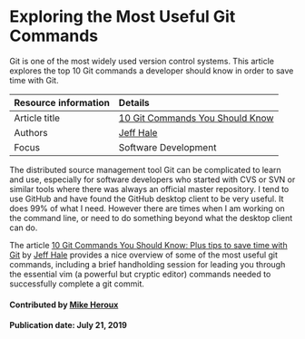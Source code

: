 # Exploring the Most Useful Git Commands

Git is one of the most widely used version control systems. This article explores the top 10 Git commands a developer should know in order to save time with Git.

Resource information | Details
:--- | :--- 
Article title  | [10 Git Commands You Should Know](https://towardsdatascience.com/10-git-commands-you-should-know-df54bea1595c)
Authors | [Jeff Hale](https://towardsdatascience.com/@jeffhale) 
Focus |  Software Development

The distributed source management tool Git can be complicated to learn and use, especially for software developers who started with CVS or SVN or similar tools where there was always an official master repository.  I tend to use GitHub and have found the GitHub desktop client to be very useful.  It does 99% of what I need.  However there are times when I am working on the command line, or need to do something beyond what the desktop client can do.  

The article [10 Git Commands You Should Know: Plus tips to save time with Git](https://towardsdatascience.com/10-git-commands-you-should-know-df54bea1595c) by [Jeff Hale](https://towardsdatascience.com/@jeffhale) provides a nice overview of some of the most useful git commands, including a brief handholding session for leading you through the essential vim (a powerful but cryptic editor) commands needed to successfully complete a git commit.

#### Contributed by [Mike Heroux](https://github.com/maherou)

#### Publication date: July 21, 2019


<!---
Publish: yes
Categories: Planning
Topics: Software engineering
Level: 2
Prerequisites: none
Aggregate: none
--->
